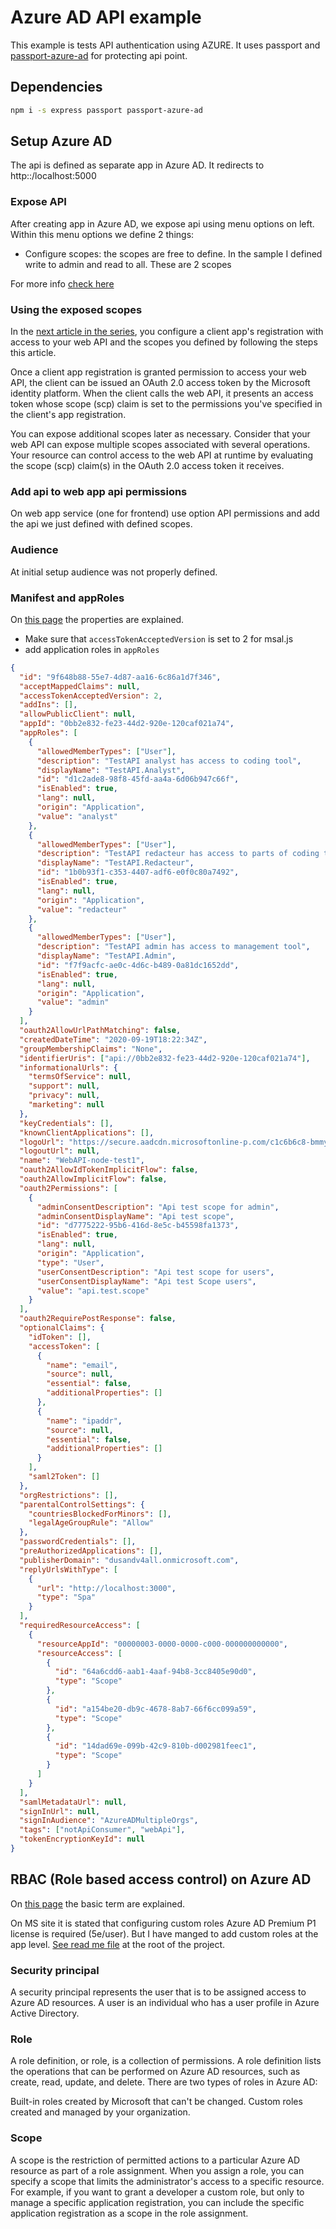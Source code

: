 # Azure AD API example

This example is tests API authentication using AZURE. It uses passport and [passport-azure-ad](https://github.com/AzureAD/passport-azure-ad) for protecting api point.

## Dependencies

```bash
npm i -s express passport passport-azure-ad
```

## Setup Azure AD

The api is defined as separate app in Azure AD. It redirects to http::/localhost:5000

### Expose API

After creating app in Azure AD, we expose api using menu options on left.
Within this menu options we define 2 things:

- Configure scopes: the scopes are free to define. In the sample I defined write to admin and read to all. These are 2 scopes

For more info [check here](https://docs.microsoft.com/en-us/azure/active-directory/develop/quickstart-configure-app-expose-web-apis)

### Using the exposed scopes

In the [next article in the series](https://docs.microsoft.com/en-us/azure/active-directory/develop/quickstart-configure-app-access-web-apis), you configure a client app's registration with access to your web API and the scopes you defined by following the steps this article.

Once a client app registration is granted permission to access your web API, the client can be issued an OAuth 2.0 access token by the Microsoft identity platform. When the client calls the web API, it presents an access token whose scope (scp) claim is set to the permissions you've specified in the client's app registration.

You can expose additional scopes later as necessary. Consider that your web API can expose multiple scopes associated with several operations. Your resource can control access to the web API at runtime by evaluating the scope (scp) claim(s) in the OAuth 2.0 access token it receives.

### Add api to web app api permissions

On web app service (one for frontend) use option API permissions and add the api we just defined with defined scopes.

### Audience

At initial setup audience was not properly defined.

### Manifest and appRoles

On [this page](https://docs.microsoft.com/en-us/azure/active-directory/develop/reference-app-manifest?WT.mc_id=Portal-Microsoft_AAD_RegisteredApps) the properties are explained.

- Make sure that `accessTokenAcceptedVersion` is set to 2 for msal.js
- add application roles in `appRoles`

```json
{
  "id": "9f648b88-55e7-4d87-aa16-6c86a1d7f346",
  "acceptMappedClaims": null,
  "accessTokenAcceptedVersion": 2,
  "addIns": [],
  "allowPublicClient": null,
  "appId": "0bb2e832-fe23-44d2-920e-120caf021a74",
  "appRoles": [
    {
      "allowedMemberTypes": ["User"],
      "description": "TestAPI analyst has access to coding tool",
      "displayName": "TestAPI.Analyst",
      "id": "d1c2ade8-98f8-45fd-aa4a-6d06b947c66f",
      "isEnabled": true,
      "lang": null,
      "origin": "Application",
      "value": "analyst"
    },
    {
      "allowedMemberTypes": ["User"],
      "description": "TestAPI redacteur has access to parts of coding tool",
      "displayName": "TestAPI.Redacteur",
      "id": "1b0b93f1-c353-4407-adf6-e0f0c80a7492",
      "isEnabled": true,
      "lang": null,
      "origin": "Application",
      "value": "redacteur"
    },
    {
      "allowedMemberTypes": ["User"],
      "description": "TestAPI admin has access to management tool",
      "displayName": "TestAPI.Admin",
      "id": "f7f9acfc-ae0c-4d6c-b489-0a81dc1652dd",
      "isEnabled": true,
      "lang": null,
      "origin": "Application",
      "value": "admin"
    }
  ],
  "oauth2AllowUrlPathMatching": false,
  "createdDateTime": "2020-09-19T18:22:34Z",
  "groupMembershipClaims": "None",
  "identifierUris": ["api://0bb2e832-fe23-44d2-920e-120caf021a74"],
  "informationalUrls": {
    "termsOfService": null,
    "support": null,
    "privacy": null,
    "marketing": null
  },
  "keyCredentials": [],
  "knownClientApplications": [],
  "logoUrl": "https://secure.aadcdn.microsoftonline-p.com/c1c6b6c8-bmmymbkadfo3fzzy6nrgl6n91hflwaj4dyzaygzglu4/appbranding/qijx2sjekq7cuiwinw3rxysaaoolw2uvvab4gugovoi/1033/bannerlogo?ts=637365380597520287",
  "logoutUrl": null,
  "name": "WebAPI-node-test1",
  "oauth2AllowIdTokenImplicitFlow": false,
  "oauth2AllowImplicitFlow": false,
  "oauth2Permissions": [
    {
      "adminConsentDescription": "Api test scope for admin",
      "adminConsentDisplayName": "Api test scope",
      "id": "d7775222-95b6-416d-8e5c-b45598fa1373",
      "isEnabled": true,
      "lang": null,
      "origin": "Application",
      "type": "User",
      "userConsentDescription": "Api test scope for users",
      "userConsentDisplayName": "Api test Scope users",
      "value": "api.test.scope"
    }
  ],
  "oauth2RequirePostResponse": false,
  "optionalClaims": {
    "idToken": [],
    "accessToken": [
      {
        "name": "email",
        "source": null,
        "essential": false,
        "additionalProperties": []
      },
      {
        "name": "ipaddr",
        "source": null,
        "essential": false,
        "additionalProperties": []
      }
    ],
    "saml2Token": []
  },
  "orgRestrictions": [],
  "parentalControlSettings": {
    "countriesBlockedForMinors": [],
    "legalAgeGroupRule": "Allow"
  },
  "passwordCredentials": [],
  "preAuthorizedApplications": [],
  "publisherDomain": "dusandv4all.onmicrosoft.com",
  "replyUrlsWithType": [
    {
      "url": "http://localhost:3000",
      "type": "Spa"
    }
  ],
  "requiredResourceAccess": [
    {
      "resourceAppId": "00000003-0000-0000-c000-000000000000",
      "resourceAccess": [
        {
          "id": "64a6cdd6-aab1-4aaf-94b8-3cc8405e90d0",
          "type": "Scope"
        },
        {
          "id": "a154be20-db9c-4678-8ab7-66f6cc099a59",
          "type": "Scope"
        },
        {
          "id": "14dad69e-099b-42c9-810b-d002981feec1",
          "type": "Scope"
        }
      ]
    }
  ],
  "samlMetadataUrl": null,
  "signInUrl": null,
  "signInAudience": "AzureADMultipleOrgs",
  "tags": ["notApiConsumer", "webApi"],
  "tokenEncryptionKeyId": null
}
```

## RBAC (Role based access control) on Azure AD

On [this page](https://docs.microsoft.com/en-us/azure/active-directory/users-groups-roles/roles-custom-overview) the basic term are explained.

On MS site it is stated that configuring custom roles Azure AD Premium P1 license is required (5e/user). But I have manged to add custom roles at the app level. [See read me file]("../README.md") at the root of the project.

### Security principal

A security principal represents the user that is to be assigned access to Azure AD resources. A user is an individual who has a user profile in Azure Active Directory.

### Role

A role definition, or role, is a collection of permissions. A role definition lists the operations that can be performed on Azure AD resources, such as create, read, update, and delete. There are two types of roles in Azure AD:

Built-in roles created by Microsoft that can't be changed.
Custom roles created and managed by your organization.

### Scope

A scope is the restriction of permitted actions to a particular Azure AD resource as part of a role assignment. When you assign a role, you can specify a scope that limits the administrator's access to a specific resource. For example, if you want to grant a developer a custom role, but only to manage a specific application registration, you can include the specific application registration as a scope in the role assignment.
